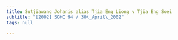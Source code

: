 ```yaml
---
title: Sutjiawang Johanis alias Tjia Eng Liong v Tjia Eng Soei
subtitle: "[2002] SGHC 94 / 30\_April\_2002"
tags: null

---
```


